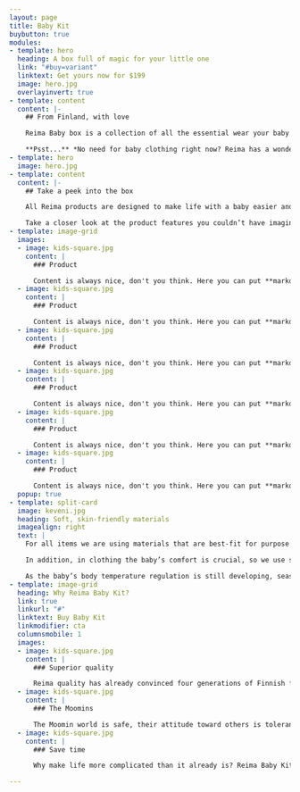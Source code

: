 ```yaml
---
layout: page
title: Baby Kit
buybutton: true
modules:
- template: hero
  heading: A box full of magic for your little one
  link: "#buy=variant"
  linktext: Get yours now for $199
  image: hero.jpg
  overlayinvert: true
- template: content
  content: |-
    ## From Finland, with love

    Reima Baby box is a collection of all the essential wear your baby will need during the first six months. It includes 17 pieces of hand picked premium Nordic design baby items – a wonderful way to start your journey into parenthood.

    **Psst...** *No need for baby clothing right now? Reima has a wonderful collection for toddlers, kids and juniors as well!*
- template: hero
  image: hero.jpg
- template: content
  content: |-
    ## Take a peek into the box

    All Reima products are designed to make life with a baby easier and smoother, tested by us and thousands of our customer families around the world. People are just loving it, see for yourself!

    Take a closer look at the product features you couldn’t have imagined needing, and soon can’t imagine living without.
- template: image-grid
  images:
  - image: kids-square.jpg
    content: |
      ### Product

      Content is always nice, don't you think. Here you can put **markdown** and all kinds of nice stuff. Be wary about the length of the text, though. Especially on mobile!
  - image: kids-square.jpg
    content: |
      ### Product

      Content is always nice, don't you think. Here you can put **markdown** and all kinds of nice stuff. Be wary about the length of the text, though. Especially on mobile!
  - image: kids-square.jpg
    content: |
      ### Product

      Content is always nice, don't you think. Here you can put **markdown** and all kinds of nice stuff. Be wary about the length of the text, though. Especially on mobile!
  - image: kids-square.jpg
    content: |
      ### Product

      Content is always nice, don't you think. Here you can put **markdown** and all kinds of nice stuff. Be wary about the length of the text, though. Especially on mobile!
  - image: kids-square.jpg
    content: |
      ### Product

      Content is always nice, don't you think. Here you can put **markdown** and all kinds of nice stuff. Be wary about the length of the text, though. Especially on mobile!
  - image: kids-square.jpg
    content: |
      ### Product

      Content is always nice, don't you think. Here you can put **markdown** and all kinds of nice stuff. Be wary about the length of the text, though. Especially on mobile!
  popup: true
- template: split-card
  image: keveni.jpg
  heading: Soft, skin-friendly materials
  imagealign: right
  text: |
    For all items we are using materials that are best-fit for purpose: above all they are always safe and durable, but also provide the baby with maximum comfort. With babies, it is important that materials in everyday use are easy-care from the xxxx (e.g. onesie) to the xxx

    In addition, in clothing the baby’s comfort is crucial, so we use soft and stretchy, yet durable fabrics like cotton and elastane, and pure cotton with a biowash finish.

    As the baby’s body temperature regulation is still developing, seasonal clothing needs to keep the baby nice and cool in the summer and warm and snug in the winter. Our summer wear is part tencel, which compared to plain cotton, is more absorbent and more effective at transferring moisture from the baby’s skin, making the clothing more pleasantly cool to wear.
- template: image-grid
  heading: Why Reima Baby Kit?
  link: true
  linkurl: "#"
  linktext: Buy Baby Kit
  linkmodifier: cta
  columnsmobile: 1
  images:
  - image: kids-square.jpg
    content: |
      ### Superior quality

      Reima quality has already convinced four generations of Finnish families, and the amazing craftsmanship in our products still takes parents by awe. We promise you will experience it too when opening your first Baby Kit!
  - image: kids-square.jpg
    content: |
      ### The Moomins

      The Moomin world is safe, their attitude toward others is tolerant, and their love for each other surpasses all obstacles. In our gender-neutral colours and cute Moomin prints, your baby is sure to win hearts.
  - image: kids-square.jpg
    content: |
      ### Save time

      Why make life more complicated than it already is? Reima Baby Kit is the easiest way to get a stylish wardrobe for your new-born! Plus, bundling all these premium items will save you time to enjoy your baby bubble.

---
```

